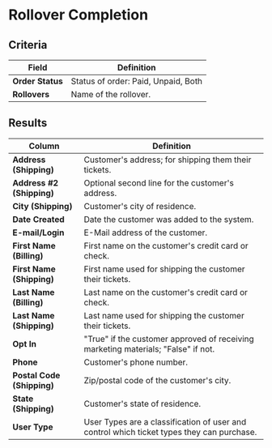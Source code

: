 # Rollover Completion

## Criteria

| **Field** | **Definition** |
| --- | --- |
| **Order Status** | Status of order: Paid, Unpaid, Both |
| **Rollovers** | Name of the rollover. |

## Results

| **Column** | **Definition** |
| --- | --- |
| **Address \(Shipping\)** | Customer's address; for shipping them their tickets. |
| **Address \#2 \(Shipping\)** | Optional second line for the customer's address. |
| **City \(Shipping\)** | Customer's city of residence. |
| **Date Created** | Date the customer was added to the system. |
| **E-mail/Login** | E-Mail address of the customer. |
| **First Name \(Billing\)** | First name on the customer's credit card or check. |
| **First Name \(Shipping\)** | First name used for shipping the customer their tickets. |
| **Last Name \(Billing\)** | Last name on the customer's credit card or check. |
| **Last Name \(Shipping\)** | Last name used for shipping the customer their tickets. |
| **Opt In** | "True" if the customer approved of receiving marketing materials; "False" if not. |
| **Phone** | Customer's phone number. |
| **Postal Code \(Shipping\)** | Zip/postal code of the customer's city. |
| **State \(Shipping\)** | Customer's state of residence. |
| **User Type** | User Types are a classification of user and control which ticket types they can purchase. |

